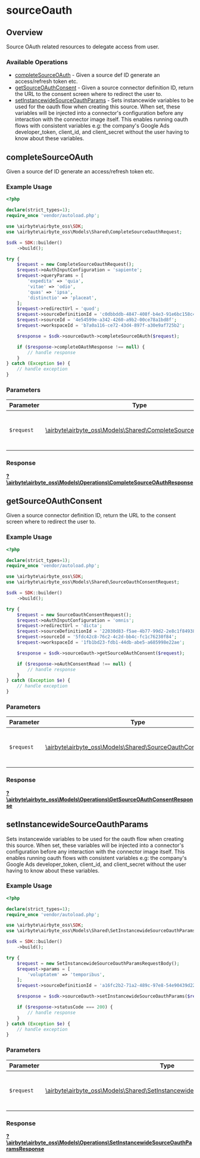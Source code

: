 # sourceOauth

## Overview

Source OAuth related resources to delegate access from user.

### Available Operations

* [completeSourceOAuth](#completesourceoauth) - Given a source def ID generate an access/refresh token etc.
* [getSourceOAuthConsent](#getsourceoauthconsent) - Given a source connector definition ID, return the URL to the consent screen where to redirect the user to.
* [setInstancewideSourceOauthParams](#setinstancewidesourceoauthparams) - Sets instancewide variables to be used for the oauth flow when creating this source. When set, these variables will be injected into a connector's configuration before any interaction with the connector image itself. This enables running oauth flows with consistent variables e.g: the company's Google Ads developer_token, client_id, and client_secret without the user having to know about these variables.


## completeSourceOAuth

Given a source def ID generate an access/refresh token etc.

### Example Usage

```php
<?php

declare(strict_types=1);
require_once 'vendor/autoload.php';

use \airbyte\airbyte_oss\SDK;
use \airbyte\airbyte_oss\Models\Shared\CompleteSourceOauthRequest;

$sdk = SDK::builder()
    ->build();

try {
    $request = new CompleteSourceOauthRequest();
    $request->oAuthInputConfiguration = 'sapiente';
    $request->queryParams = [
        'expedita' => 'quia',
        'vitae' => 'odio',
        'quas' => 'ipsa',
        'distinctio' => 'placeat',
    ];
    $request->redirectUrl = 'quod';
    $request->sourceDefinitionId = 'c0dbbddb-4847-408f-b4e3-91e6bc158c4c';
    $request->sourceId = '4e54599e-a342-4260-a9b2-00ce78a1bd8f';
    $request->workspaceId = 'b7a0a116-ce72-43d4-897f-a30e9af725b2';

    $response = $sdk->sourceOauth->completeSourceOAuth($request);

    if ($response->completeOAuthResponse !== null) {
        // handle response
    }
} catch (Exception $e) {
    // handle exception
}
```

### Parameters

| Parameter                                                                                                          | Type                                                                                                               | Required                                                                                                           | Description                                                                                                        |
| ------------------------------------------------------------------------------------------------------------------ | ------------------------------------------------------------------------------------------------------------------ | ------------------------------------------------------------------------------------------------------------------ | ------------------------------------------------------------------------------------------------------------------ |
| `$request`                                                                                                         | [\airbyte\airbyte_oss\Models\Shared\CompleteSourceOauthRequest](../../models/shared/CompleteSourceOauthRequest.md) | :heavy_check_mark:                                                                                                 | The request object to use for the request.                                                                         |


### Response

**[?\airbyte\airbyte_oss\Models\Operations\CompleteSourceOAuthResponse](../../models/operations/CompleteSourceOAuthResponse.md)**


## getSourceOAuthConsent

Given a source connector definition ID, return the URL to the consent screen where to redirect the user to.

### Example Usage

```php
<?php

declare(strict_types=1);
require_once 'vendor/autoload.php';

use \airbyte\airbyte_oss\SDK;
use \airbyte\airbyte_oss\Models\Shared\SourceOauthConsentRequest;

$sdk = SDK::builder()
    ->build();

try {
    $request = new SourceOauthConsentRequest();
    $request->oAuthInputConfiguration = 'omnis';
    $request->redirectUrl = 'dicta';
    $request->sourceDefinitionId = '22030d83-f5ae-4b77-99d2-2e8c1f849382';
    $request->sourceId = '5fdc42c8-76c2-4c2d-bb4c-fc1c76230f84';
    $request->workspaceId = '1fb1bd23-fdb1-44db-abe5-a685998e22ae';

    $response = $sdk->sourceOauth->getSourceOAuthConsent($request);

    if ($response->oAuthConsentRead !== null) {
        // handle response
    }
} catch (Exception $e) {
    // handle exception
}
```

### Parameters

| Parameter                                                                                                        | Type                                                                                                             | Required                                                                                                         | Description                                                                                                      |
| ---------------------------------------------------------------------------------------------------------------- | ---------------------------------------------------------------------------------------------------------------- | ---------------------------------------------------------------------------------------------------------------- | ---------------------------------------------------------------------------------------------------------------- |
| `$request`                                                                                                       | [\airbyte\airbyte_oss\Models\Shared\SourceOauthConsentRequest](../../models/shared/SourceOauthConsentRequest.md) | :heavy_check_mark:                                                                                               | The request object to use for the request.                                                                       |


### Response

**[?\airbyte\airbyte_oss\Models\Operations\GetSourceOAuthConsentResponse](../../models/operations/GetSourceOAuthConsentResponse.md)**


## setInstancewideSourceOauthParams

Sets instancewide variables to be used for the oauth flow when creating this source. When set, these variables will be injected into a connector's configuration before any interaction with the connector image itself. This enables running oauth flows with consistent variables e.g: the company's Google Ads developer_token, client_id, and client_secret without the user having to know about these variables.


### Example Usage

```php
<?php

declare(strict_types=1);
require_once 'vendor/autoload.php';

use \airbyte\airbyte_oss\SDK;
use \airbyte\airbyte_oss\Models\Shared\SetInstancewideSourceOauthParamsRequestBody;

$sdk = SDK::builder()
    ->build();

try {
    $request = new SetInstancewideSourceOauthParamsRequestBody();
    $request->params = [
        'voluptatem' => 'temporibus',
    ];
    $request->sourceDefinitionId = 'a16fc2b2-71a2-489c-97e8-54e90439d222';

    $response = $sdk->sourceOauth->setInstancewideSourceOauthParams($request);

    if ($response->statusCode === 200) {
        // handle response
    }
} catch (Exception $e) {
    // handle exception
}
```

### Parameters

| Parameter                                                                                                                                            | Type                                                                                                                                                 | Required                                                                                                                                             | Description                                                                                                                                          |
| ---------------------------------------------------------------------------------------------------------------------------------------------------- | ---------------------------------------------------------------------------------------------------------------------------------------------------- | ---------------------------------------------------------------------------------------------------------------------------------------------------- | ---------------------------------------------------------------------------------------------------------------------------------------------------- |
| `$request`                                                                                                                                           | [\airbyte\airbyte_oss\Models\Shared\SetInstancewideSourceOauthParamsRequestBody](../../models/shared/SetInstancewideSourceOauthParamsRequestBody.md) | :heavy_check_mark:                                                                                                                                   | The request object to use for the request.                                                                                                           |


### Response

**[?\airbyte\airbyte_oss\Models\Operations\SetInstancewideSourceOauthParamsResponse](../../models/operations/SetInstancewideSourceOauthParamsResponse.md)**

